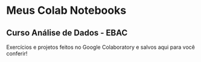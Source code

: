 # Meus Colab Notebooks
## Curso Análise de Dados - EBAC

Exercícios e projetos feitos no Google Colaboratory e salvos aqui para você conferir!
